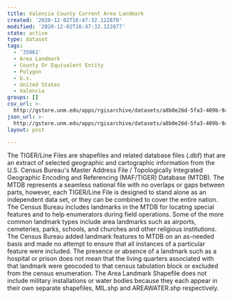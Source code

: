 ```yaml
---
title: Valencia County Current Area Landmark
created: '2020-12-02T16:47:32.122870'
modified: '2020-12-02T16:47:32.122877'
state: active
type: dataset
tags:
  - '35061'
  - Area Landmark
  - County Or Equivalent Entity
  - Polygon
  - U.s.
  - United States
  - Valencia
groups: []
csv_url: >-
  http://gstore.unm.edu/apps/rgisarchive/datasets/a8b0e26d-5fa3-409b-9a57-0319bf198480/tl_2010_35061_arealm.derived.csv
json_url: >-
  http://gstore.unm.edu/apps/rgisarchive/datasets/a8b0e26d-5fa3-409b-9a57-0319bf198480/tl_2010_35061_arealm.derived.json
layout: post

---
```

The TIGER/Line Files are shapefiles and related database files (.dbf) that are an extract of selected geographic and cartographic information from the U.S. Census Bureau's Master Address File / Topologically Integrated Geographic Encoding and Referencing (MAF/TIGER) Database (MTDB).  The MTDB represents a seamless national file with no overlaps or gaps between parts, however, each TIGER/Line File is designed to stand alone as an independent data set, or they can be combined to cover the entire nation.  The Census Bureau includes landmarks in the MTDB for locating special features and to help enumerators during field operations.  Some of the more common landmark types include area landmarks such as airports, cemeteries, parks, schools, and churches and other religious institutions.  The Census Bureau added landmark features to MTDB on an as-needed basis and made no attempt to ensure that all instances of a particular feature were included.  The presence or absence of a landmark such as a hospital or prison does not mean that the living quarters associated with that landmark were geocoded to that census tabulation block or excluded from the census enumeration.  The Area Landmark Shapefile does not include military installations or water bodies because they each appear in their own separate shapefiles, MIL.shp and AREAWATER.shp respectively.  

